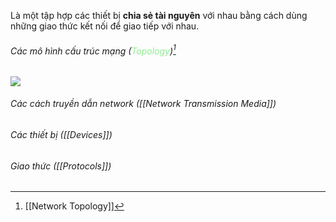 Là một tập hợp các thiết bị **chia sẻ tài nguyên** với nhau bằng cách dùng những giao thức kết nối để giao tiếp với nhau.

###### Các mô hình cấu trúc mạng (<font style="color:LightGreen">Topology</font>)[^1]

**![](https://lh3.googleusercontent.com/LZjsqXyWeM4VuWq6c6BXxPNA3Vmj3J4DSI0A7jgvwnHU9I1B-ffS5VjalQhu4qPc8TekdylZvWeFzZvBuUxDwDDFFUWr6jFJq-Rq79mUeMF02nKG2XkpR6Op_Pe2Rfpn5OuGWgbVz-yCCUFbJQTw4po2eQ=s2048)**

[^1]: [[Network Topology]]
###### Các cách truyền dẫn network ([[Network Transmission Media]])
###### Các thiết bị ([[Devices]])

###### Giao thức ([[Protocols]])
